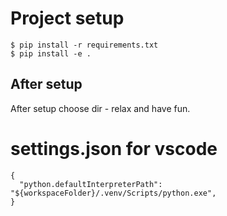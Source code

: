 # Project setup
```
$ pip install -r requirements.txt
$ pip install -e .
```
## After setup
After setup choose dir - relax and have fun.
# settings.json for vscode
```
{
  "python.defaultInterpreterPath": "${workspaceFolder}/.venv/Scripts/python.exe",
}
```